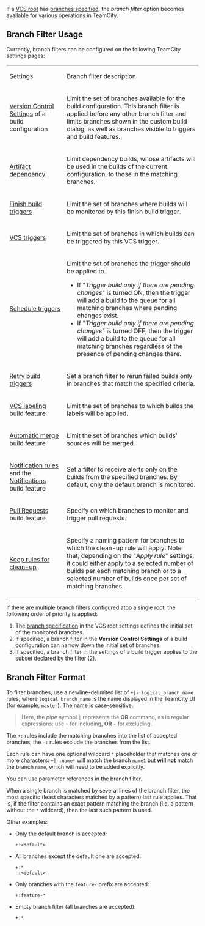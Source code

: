 [//]: # (title: Branch Filter)
[//]: # (auxiliary-id: Branch Filter)

If a [VCS root](vcs-root.md) has [branches specified](working-with-feature-branches.md#Configuring+Branches), the _branch filter_ option becomes available for various operations in TeamCity.

## Branch Filter Usage

Currently, branch filters can be configured on the following TeamCity settings pages:

<table>

<tr>

<td>

Settings

</td>

<td>

Branch filter description

</td>

</tr>

<tr>

<td>
 
[Version Control Settings](configuring-vcs-settings.md) of a build configuration

</td>

<td>

Limit the set of branches available for the build configuration. This branch filter is applied before any other branch filter and limits branches shown in the custom build dialog, as well as branches visible to triggers and build features.

</td>

</tr>

<tr>

<td>
 
[Artifact dependency](artifact-dependencies.md)

</td>

<td>

Limit dependency builds, whose artifacts will be used in the builds of the current configuration, to those in the matching branches.

</td>

</tr>

<tr>

<td>

[Finish build triggers](configuring-finish-build-trigger.md)

</td>

<td>

Limit the set of branches where builds will be monitored by this finish build trigger.

</td>

</tr>

<tr>

<td>

[VCS triggers](configuring-vcs-triggers.md)

</td>

<td>

Limit the set of branches in which builds can be triggered by this VCS trigger.

</td>

</tr>

<tr>

<td>

[Schedule triggers](configuring-schedule-triggers.md)

</td>

<td>

Limit the set of branches the trigger should be applied to.

* If "_Trigger build only if there are pending changes_" is turned ON, then the trigger will add a build to the queue for all matching branches where pending changes exist.
* If "_Trigger build only if there are pending changes_" is turned OFF, then the trigger will add a build to the queue for all matching branches regardless of the presence of pending changes there.

</td>

</tr>

<tr>

<td>

[Retry build triggers](configuring-retry-build-trigger.md)

</td>

<td>

Set a branch filter to rerun failed builds only in branches that match the specified criteria.

</td>

</tr>

<tr>

<td>

[VCS labeling](vcs-labeling.md) build feature

</td>

<td>

Limit the set of branches to which builds the labels will be applied.

</td>

</tr>

<tr>

<td>

[Automatic merge](automatic-merge.md#Automatic+Merge+Settings) build feature

</td>

<td>

Limit the set of branches which builds’ sources will be merged.

</td>

</tr>

<tr>

<td>

[Notification rules](adding-notification-rules.md) and the [Notifications](notifications.md) build feature

</td>

<td>

Set a filter to receive alerts only on the builds from the specified branches. By default, only the default branch is monitored.

</td>

</tr>

<tr>

<td>

[Pull Requests](pull-requests.md) build feature

</td>

<td>

Specify on which branches to monitor and trigger pull requests.

</td>

</tr>

<tr>

<td>

[Keep rules for clean-up](teamcity-data-clean-up.md#Keep+Rule)

</td>

<td>

Specify a naming pattern for branches to which the clean-up rule will apply. Note that, depending on the "_Apply rule_" settings, it could either apply to a selected number of builds per each matching branch or to a selected number of builds once per set of matching branches.

</td>

</tr>

</table>

If there are multiple branch filters configured atop a single root, the following order of priority is applied:
1. The [branch specification](working-with-feature-branches.md#Configuring+Branches) in the VCS root settings defines the initial set of the monitored branches.
2. If specified, a branch filter in the __Version Control Settings__ of a build configuration can narrow down the initial set of branches.
3. If specified, a branch filter in the settings of a build trigger applies to the subset declared by the filter (2). 

## Branch Filter Format

To filter branches, use a newline-delimited list of `+|-:logical_branch_name` rules, where `logical_branch_name` is the name displayed in the TeamCity UI (for example, `master`). The name is case-sensitive.

<chunk include-id="OR-syntax-tip">

>Here, the _pipe_ symbol `|` represents the __OR__ command, as in regular expressions: use `+` for including, __OR__ `-` for excluding.

</chunk>
 
The `+:` rules include the matching branches into the list of accepted branches, the `-:` rules exclude the branches from the list.

Each rule can have one optional wildcard `*` placeholder that matches one or more characters: `+|-:name*` will match the branch `name1` but __will not__ match the branch `name`, which will need to be added explicitly.

You can use parameter references in the branch filter.

When a single branch is matched by several lines of the branch filter, the most specific (least characters matched by a pattern) last rule applies. That is, if the filter contains an exact pattern matching the branch (i.e. a pattern without the `*` wildcard), then the last such pattern is used.

Other examples:

* Only the default branch is accepted:   
   ```Plain Text  
   +:<default>

   ```

* All branches except the default one are accepted:   
   ```Plain Text  
   +:*
   -:<default>

   ```
   
* Only branches with the `feature-` prefix are accepted:   
   ```Plain Text   
   +:feature-*

   ```
   
   
* Empty branch filter (all branches are accepted):   
   ```Plain Text   
   +:*

   ```
